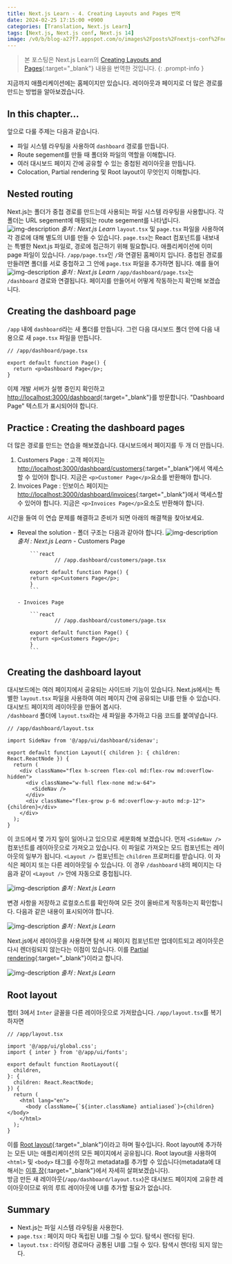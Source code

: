 ```yaml
---
title: Next.js Learn - 4. Creating Layouts and Pages 번역
date: 2024-02-25 17:15:00 +0900
categories: [Translation, Next.js Learn]
tags: [Next.js, Next.js conf, Next.js 14]
image: /v0/b/blog-a27f7.appspot.com/o/images%2Fposts%2Fnextjs-conf%2Fnextjs.png?alt=media&token=09247773-9707-4dd1-b3ca-3fe7f943497a
---
```


> 본 포스팅은 Next.js Learn의 [Creating Layouts and Pages](https://nextjs.org/learn/dashboard-app/creating-layouts-and-pages){:target="\_blank"} 내용을 번역한 것입니다.
{: .prompt-info }

지금까지 애플리케이션에는 홈페이지만 있습니다. 레이아웃과 페이지로 더 많은 경로를 만드는 방법을 알아보겠습니다.

## In this chapter...

앞으로 다룰 주제는 다음과 같습니다.

- 파일 시스템 라우팅을 사용하여 `dashboard` 경로를 만듭니다.
- Route segement를 만들 때 폴더와 파일의 역할을 이해합니다.
- 여러 대시보드 페이지 간에 공유할 수 있는 중첩된 레이아웃을 만듭니다.
- Colocation, Partial rendering 및 Root layout이 무엇인지 이해합니다.

## Nested routing

Next.js는 폴더가 중첩 경로를 만드는데 사용되는 파일 시스템 라우팅을 사용합니다. 각 폴더는 URL segement에 매핑되는 route segement를 나타냅니다.
![img-description](/v0/b/blog-a27f7.appspot.com/o/images%2Fposts%2Fcreating-layouts-and-pages%2Fnested-routing-1.png?alt=media&token=96a8d0d9-4f85-4aec-80f9-8ea09819ff69)
_출처 : Next.js Learn_
`layout.tsx` 및 `page.tsx` 파일을 사용하여 각 경로에 대해 별도의 UI를 만들 수 있습니다. `page.tsx`는 React 컴포넌트를 내보내는 특별한 Next.js 파일로, 경로에 접근하기 위해 필요합니다. 애플리케이션에 이미 page 파일이 있습니다. `/app/page.tsx`인 `/`와 연결된 홈페이지 입니다. 중첩된 경로를 만들려면 폴더를 서로 중첩하고 그 안에 `page.tsx` 파일을 추가하면 됩니다. 예를 들어
![img-description](/v0/b/blog-a27f7.appspot.com/o/images%2Fposts%2Fcreating-layouts-and-pages%2Fnested-routing-2.png?alt=media&token=831b2696-64e3-42dc-adc9-653c052f4fbd)
_출처 : Next.js Learn_
`/app/dashboard/page.tsx`는 `/dashboard` 경로와 연결됩니다. 페이지를 만들어서 어떻게 작동하는지 확인해 보겠습니다.

## Creating the dashboard page

`/app` 내에 `dashboard`라는 새 폴더를 만듭니다. 그런 다음 대시보드 폴더 안에 다음 내용으로 새 `page.tsx` 파일을 만듭니다.

```react
// /app/dashboard/page.tsx

export default function Page() {
  return <p>Dashboard Page</p>;
}
```

이제 개발 서버가 실행 중인지 확인하고 [http://localhost:3000/dashboard](http://localhost:3000/dashboard){:target="\_blank"}를 방문합니다. "Dashboard Page" 텍스트가 표시되어야 합니다.

## Practice : Creating the dashboard pages

더 많은 경로를 만드는 연습을 해보겠습니다. 대시보드에서 페이지를 두 개 더 만듭니다.

1. Customers Page : 고객 페이지는 [http://localhost:3000/dashboard/customers](http://localhost:3000/dashboard/customers){:target="\_blank"}에서 액세스할 수 있어야 합니다. 지금은 `<p>Customer Page</p>`요소를 반환해야 합니다.
2. Invoices Page : 인보이스 페이지는 [http://localhost:3000/dashboard/invoices](http://localhost:3000/dashboard/invoices){:target="\_blank"}에서 액세스할 수 있어야 합니다. 지금은 `<p>Invoices Page</p>`요소도 반환해야 합니다.

시간을 들여 이 연습 문제를 해결하고 준비가 되면 아래의 해결책을 찾아보세요.

- Reveal the solution - 폴더 구조는 다음과 같아야 합니다.
  ![img-description](/v0/b/blog-a27f7.appspot.com/o/images%2Fposts%2Fcreating-layouts-and-pages%2Fpractice.png?alt=media&token=0aebdbd4-c62d-48d8-9ad4-d91f77fe08ce)
  _출처 : Next.js Learn_ - Customers Page

          ```react
                  // /app.dashboard/customers/page.tsx

          export default function Page() {
          return <p>Customers Page</p>;
          }
          ```

      - Invoices Page

          ```react
                  // /app.dashboard/customers/page.tsx

          export default function Page() {
          return <p>Customers Page</p>;
          }
          ```

## Creating the dashboard layout

대시보드에는 여러 페이지에서 공유되는 사이드바 기능이 있습니다. Next.js에서는 특별한 `layout.tsx` 파일을 사용하여 여러 페이지 간에 공유되는 UI를 만들 수 있습니다. 대시보드 페이지의 레이아웃을 만들어 봅시다. <br />
`/dashboard` 폴더에 `layout.tsx`라는 새 파일을 추가하고 다음 코드를 붙여넣습니다.

```react
// /app/dashboard/layout.tsx

import SideNav from '@/app/ui/dashboard/sidenav';

export default function Layout({ children }: { children: React.ReactNode }) {
  return (
    <div className="flex h-screen flex-col md:flex-row md:overflow-hidden">
      <div className="w-full flex-none md:w-64">
        <SideNav />
      </div>
      <div className="flex-grow p-6 md:overflow-y-auto md:p-12">{children}</div>
    </div>
  );
}
```

이 코드에서 몇 가지 일이 일어나고 있으므로 세분화해 보겠습니다. 먼저 `<SideNav />` 컴포넌트를 레이아웃으로 가져오고 있습니다. 이 파일로 가져오는 모드 컴포넌트는 레이아웃의 일부가 됩니다. `<Layout />` 컴포넌트는 `children` 프로퍼티를 받습니다. 이 자식은 페이지 또는 다른 레이아웃일 수 있습니다. 이 경우 `/dashboard` 내의 페이지는 다음과 같이 `<Layout />` 안에 자동으로 중첩됩니다.

![img-description](/v0/b/blog-a27f7.appspot.com/o/images%2Fposts%2Fcreating-layouts-and-pages%2Fcreating-layout-1.png?alt=media&token=113a2a2f-db95-4bab-af38-075b4e47e857)
_출처 : Next.js Learn_

변경 사항을 저장하고 로컬호스트를 확인하여 모든 것이 올바르게 작동하는지 확인합니다. 다음과 같은 내용이 표시되어야 합니다.

![img-description](/v0/b/blog-a27f7.appspot.com/o/images%2Fposts%2Fcreating-layouts-and-pages%2Fcreating-layout-2.png?alt=media&token=ba61781a-3a16-4930-af1e-0502c030204d)
_출처 : Next.js Learn_

Next.js에서 레이아웃을 사용하면 탐색 시 페이지 컴포넌트만 업데이트되고 레이아웃은 다시 렌더링되지 않는다는 이점이 있습니다. 이를 [Partial rendering](https://nextjs.org/docs/app/building-your-application/routing/linking-and-navigating#4-partial-rendering){:target="\_blank"}이라고 합니다.

![img-description](/v0/b/blog-a27f7.appspot.com/o/images%2Fposts%2Fcreating-layouts-and-pages%2Fcreating-layout-3.png?alt=media&token=d6753e36-3ccb-4799-9ac7-0613c9753110)
_출처 : Next.js Learn_

## Root layout

챕터 3에서 `Inter` 글꼴을 다른 레이아웃으로 가져왔습니다. `/app/layout.tsx`를 복기하자면

```react
// /app/layout.tsx

import '@/app/ui/global.css';
import { inter } from '@/app/ui/fonts';

export default function RootLayout({
  children,
}: {
  children: React.ReactNode;
}) {
  return (
    <html lang="en">
      <body className={`${inter.className} antialiased`}>{children}</body>
    </html>
  );
}
```

이를 [Root layout](https://nextjs.org/docs/app/building-your-application/routing/pages-and-layouts#root-layout-required){:target="\_blank"}이라고 하며 필수입니다. Root layout에 추가하는 모든 UI는 애플리케이션의 모든 페이지에서 공유됩니다. Root layout을 사용하여 `<html>` 및 `<body>` 태그를 수정하고 metadata를 추가할 수 있습니다(metadata에 대해서는 [이후 장](https://nextjs.org/learn/dashboard-app/adding-metadata){:target="\_blank"}에서 자세히 살펴보겠습니다). <br />
방금 만든 새 레이아웃(`/app/dashboard/layout.tsx`)은 대시보드 페이지에 고유한 레이아웃이므로 위의 루트 레이아웃에 UI를 추가할 필요가 없습니다.

## Summary

- Next.js는 파일 시스템 라우팅을 사용한다.
- `page.tsx` : 페이지 마다 독립된 UI를 그릴 수 있다. 탐색시 렌더링 된다.
- `layout.tsx` : 라이팅 경로마다 공통된 UI를 그릴 수 있다. 탐색시 렌더링 되지 않는다. 
